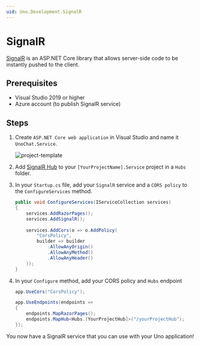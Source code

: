 ```yaml
---
uid: Uno.Development.SignalR
---
```


# SignalR

[SignalR](https://learn.microsoft.com/aspnet/core/signalr/introduction?view=aspnetcore-7.0) is an ASP.NET Core library that allows server-side code to be instantly pushed to the client. 

## Prerequisites

- Visual Studio 2019 or higher
- Azure account (to publish SignalR service)

## Steps

1. Create `ASP.NET Core web application` in Visual Studio and name it `UnoChat.Service`.

    ![project-template](Assets/project-structure.JPG)

2. Add [SignalR Hub](https://learn.microsoft.com/aspnet/core/tutorials/signalr?view=aspnetcore-7.0&tabs=visual-studio#create-a-signalr-hub) to your `[YourProjectName].Service` project in a `Hubs` folder. 

3. In your `Startup.cs` file, add your `SignalR` service and a `CORS policy` to the `ConfigureServices` method.

    ``` csharp
    public void ConfigureServices(IServiceCollection services)
    {
        services.AddRazorPages();
        services.AddSignalR();
        
        services.AddCors(o => o.AddPolicy(
            "CorsPolicy",
            builder => builder
                .AllowAnyOrigin()
                .AllowAnyMethod()
                .AllowAnyHeader()
        ));
    }
    ```

4. In your `Configure` method, add your CORS policy and `Hubs` endpoint

    ``` csharp
    app.UseCors("CorsPolicy");

    app.UseEndpoints(endpoints =>
    {
        endpoints.MapRazorPages();
        endpoints.MapHub<Hubs.[YourProjectHub]>("/yourProjectHub");
    });
    ```

You now have a SignalR service that you can use with your Uno application!
